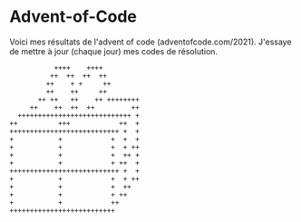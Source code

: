 # Advent-of-Code

Voici mes résultats de l'advent of code (adventofcode.com/2021). 
J'essaye de mettre à jour (chaque jour) mes codes de résolution.

```
           ++++    ++++
          ++  ++  ++  ++
         ++    + +     ++
         ++    ++     ++
       ++ ++   ++    ++ ++++++++
     ++    ++  ++  ++         ++
  ++++++++++++++++++++++++++++ +
++          +++            ++  +
+++++++++++++++++++++++++++ +  +
+           +            +  +  +
+           +            +  + ++
+           +            +  ++ +
+           +            + ++  +
+++++++++++++++++++++++++++ +  +
+           +            +  + ++
+           +            +  ++
+           +            + ++
+           +            ++
++++++++++++++++++++++++++
```
